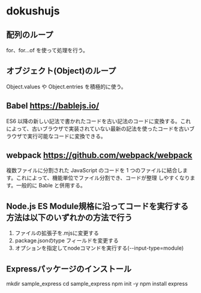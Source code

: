 # dokushujs

## 配列のループ

for、for...of を使って処理を行う。

## オブジェクト(Object)のループ

Object.values や Object.entries を積極的に使う。

## Babel https://bablejs.io/

ES6 以降の新しい記法で書かれたコードを古い記法のコードに変換する。これによって、古いブラウザで実装されていない最新の記法を使ったコードを古いブラウザで実行可能なコードに変換できる。

## webpack https://github.com/webpack/webpack

複数ファイルに分割された JavaScript のコードを 1 つのファイルに結合します。これによって、機能単位でファイル分割でき、コードが整理
しやすくなります。一般的に Bable と併用する。

## Node.js ES Module規格に沿ってコードを実行する方法は以下のいずれかの方法で行う
1. ファイルの拡張子を.mjsに変更する
2. package.jsonのtype フィールドを変更する
3. オプションを指定してnodeコマンドを実行する(--input-type=module)

## Expressパッケージのインストール
mkdir sample_express
cd sample_express
npm init -y
npm install express